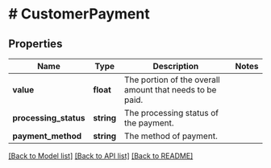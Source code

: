 # # CustomerPayment

## Properties

Name | Type | Description | Notes
------------ | ------------- | ------------- | -------------
**value** | **float** | The portion of the overall amount that needs to be paid. |
**processing_status** | **string** | The processing status of the payment. |
**payment_method** | **string** | The method of payment. |

[[Back to Model list]](../../README.md#models) [[Back to API list]](../../README.md#endpoints) [[Back to README]](../../README.md)
